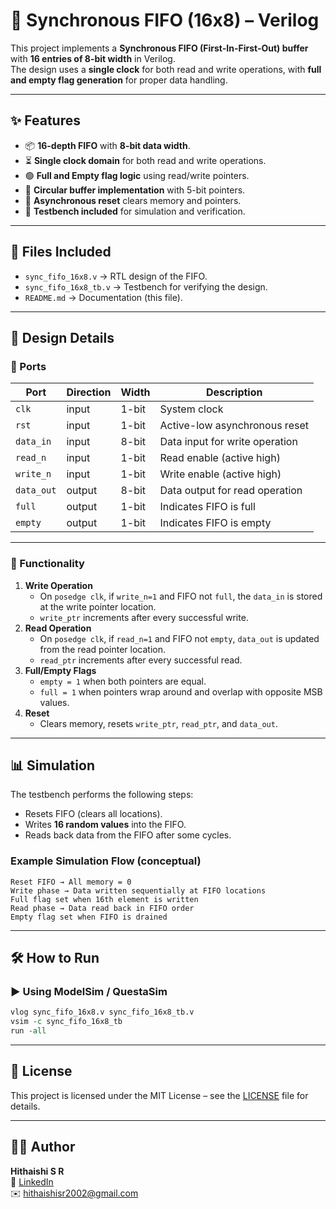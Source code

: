 # 🧠 Synchronous FIFO (16x8) – Verilog

This project implements a **Synchronous FIFO (First-In-First-Out) buffer** with **16 entries of 8-bit width** in Verilog.  
 The design uses a **single clock** for both read and write operations, with **full and empty flag generation** for proper data handling.

---

## ✨ Features

- 📦 **16-depth FIFO** with **8-bit data width**.
- ⏳ **Single clock domain** for both read and write operations.
- 🟢 **Full and Empty flag logic** using read/write pointers.
- 🔄 **Circular buffer implementation** with 5-bit pointers.
- 🧹 **Asynchronous reset** clears memory and pointers.
- 🧪 **Testbench included** for simulation and verification.

---

## 📂 Files Included

- `sync_fifo_16x8.v` → RTL design of the FIFO.
- `sync_fifo_16x8_tb.v` → Testbench for verifying the design.
- `README.md` → Documentation (this file).

---

## 🧩 Design Details

### 🔹 Ports

| Port       | Direction | Width | Description                    |
| ---------- | --------- | ----- | ------------------------------ |
| `clk`      | input     | 1-bit | System clock                   |
| `rst`      | input     | 1-bit | Active-low asynchronous reset  |
| `data_in`  | input     | 8-bit | Data input for write operation |
| `read_n`   | input     | 1-bit | Read enable (active high)      |
| `write_n`  | input     | 1-bit | Write enable (active high)     |
| `data_out` | output    | 8-bit | Data output for read operation |
| `full`     | output    | 1-bit | Indicates FIFO is full         |
| `empty`    | output    | 1-bit | Indicates FIFO is empty        |

---

### 🔹 Functionality

1. **Write Operation**
   - On `posedge clk`, if `write_n=1` and FIFO not `full`, the `data_in` is stored at the write pointer location.
   - `write_ptr` increments after every successful write.
2. **Read Operation**
   - On `posedge clk`, if `read_n=1` and FIFO not `empty`, `data_out` is updated from the read pointer location.
   - `read_ptr` increments after every successful read.
3. **Full/Empty Flags**
   - `empty = 1` when both pointers are equal.
   - `full = 1` when pointers wrap around and overlap with opposite MSB values.
4. **Reset**
   - Clears memory, resets `write_ptr`, `read_ptr`, and `data_out`.

---

## 📊 Simulation

The testbench performs the following steps:

- Resets FIFO (clears all locations).
- Writes **16 random values** into the FIFO.
- Reads back data from the FIFO after some cycles.

### Example Simulation Flow (conceptual)

```text
Reset FIFO → All memory = 0
Write phase → Data written sequentially at FIFO locations
Full flag set when 16th element is written
Read phase → Data read back in FIFO order
Empty flag set when FIFO is drained
```

---

## 🛠️ How to Run

### ▶️ Using ModelSim / QuestaSim

```tcl
vlog sync_fifo_16x8.v sync_fifo_16x8_tb.v
vsim -c sync_fifo_16x8_tb
run -all
```

---

## 🔹 License

This project is licensed under the MIT License – see the [LICENSE](../LICENSE) file for details.

---

## 👨‍💻 Author

**Hithaishi S R**  
 🔗 [LinkedIn](https://www.linkedin.com/in/hithaishisr)  
 ✉️ hithaishisr2002@gmail.com